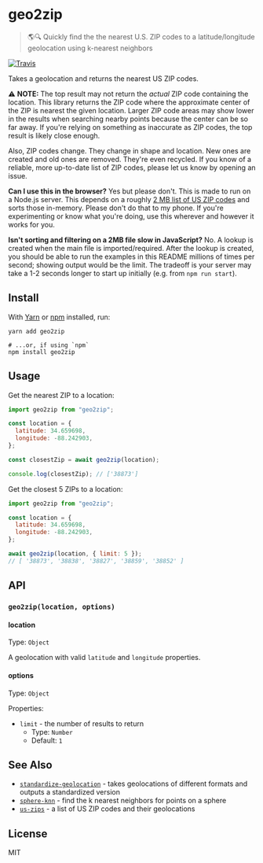 # geo2zip

> 🌎🔍 Quickly find the the nearest U.S. ZIP codes to a latitude/longitude geolocation using k-nearest neighbors

[![Travis](https://img.shields.io/travis/blakek/geo2zip/master.svg)][1]

Takes a geolocation and returns the nearest US ZIP codes.

⚠️ **NOTE:** The top result may not return the _actual_ ZIP code containing the
location. This library returns the ZIP code where the approximate center of the
ZIP is nearest the given location. Larger ZIP code areas may show lower in the
results when searching nearby points because the center can be so far away. If
you're relying on something as inaccurate as ZIP codes, the top result is likely
close enough.

Also, ZIP codes change. They change in shape and location. New ones are
created and old ones are removed. They're even recycled. If you know of a
reliable, more up-to-date list of ZIP codes, please let us know by opening an
issue.

**Can I use this in the browser?** Yes but please don't. This is made to run on
a Node.js server. This depends on a roughly [2 MB list of US ZIP
codes][2] and sorts those in-memory. Please
don't do that to my phone. If you're experimenting or know what you're doing,
use this wherever and however it works for you.

**Isn't sorting and filtering on a 2MB file slow in JavaScript?** No. A lookup
is created when the main file is imported/required. After the lookup is created,
you should be able to run the examples in this README millions of times per
second; showing output would be the limit. The tradeoff is your server may take
a 1-2 seconds longer to start up initially (e.g. from `npm run start`).

## Install

With [Yarn](https://yarnpkg.com/en/) or [npm](https://npmjs.org/) installed,
run:

```shell
yarn add geo2zip

# ...or, if using `npm`
npm install geo2zip
```

## Usage

Get the nearest ZIP to a location:

```js
import geo2zip from "geo2zip";

const location = {
  latitude: 34.659698,
  longitude: -88.242903,
};

const closestZip = await geo2zip(location);

console.log(closestZip); // ['38873']
```

Get the closest 5 ZIPs to a location:

```js
import geo2zip from "geo2zip";

const location = {
  latitude: 34.659698,
  longitude: -88.242903,
};

await geo2zip(location, { limit: 5 });
// [ '38873', '38838', '38827', '38859', '38852' ]
```

## API

### `geo2zip(location, options)`

#### location

Type: `Object`

A geolocation with valid `latitude` and `longitude` properties.

#### options

Type: `Object`

Properties:

- `limit` - the number of results to return
  - Type: `Number`
  - Default: `1`

## See Also

- [`standardize-geolocation`][3] - takes geolocations of different formats and
  outputs a standardized version
- [`sphere-knn`][4] - find the k nearest neighbors for points on a sphere
- [`us-zips`][2] - a list of US ZIP codes and their geolocations

## License

MIT

[1]: https://travis-ci.org/blakek/geo2zip
[2]: https://github.com/blakek/us-zips
[3]: https://github.com/blakek/standardize-geolocation
[4]: https://github.com/darkskyapp/sphere-knn
